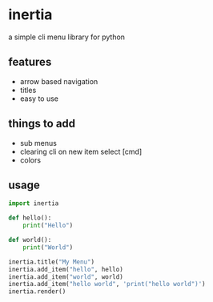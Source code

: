 # inertia
a simple cli menu library for python

## features
* arrow based navigation
* titles
* easy to use

## things to add
* sub menus
* clearing cli on new item select [cmd]
* colors

## usage
```python
import inertia

def hello():
    print("Hello")

def world():
    print("World")

inertia.title("My Menu")
inertia.add_item("hello", hello)
inertia.add_item("world", world)
inertia.add_item("hello world", 'print("hello world")')
inertia.render()
```
